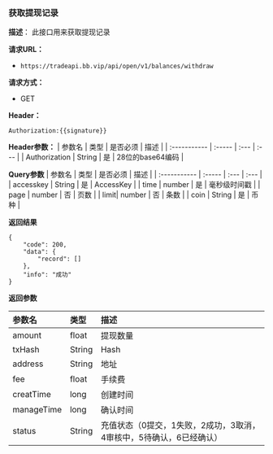 ### 获取提现记录

**描述**：
此接口用来获取提现记录

**请求URL：** 
- ` https://tradeapi.bb.vip/api/open/v1/balances/withdraw `

**请求方式：**
- GET

**Header：**

```
Authorization:{{signature}}
```

**Header参数：**
| 参数名          | 类型     | 是否必须 | 描述   |
| :----------- | :----- | :--- | :--- |
| Authorization | String | 是    | 28位的base64编码 |

**Query参数**
| 参数名          | 类型     | 是否必须 | 描述   |
| :----------- | :----- | :--- | :--- |
| accesskey | String | 是    | AccessKey |
| time | number | 是    | 毫秒级时间戳 |
| page | number | 否    | 页数 |
| limit| number | 否    | 条数 |
| coin | String | 是    | 币种 |


**返回结果**

```
{
	"code": 200,
	"data": {
		"record": []
	},
	"info": "成功"
}
```

**返回参数**

| 参数名          | 类型   | 描述   |
| :----------- |  :--- | :--- |
| amount | float     | 提现数量 |
| txHash | String     | Hash |
| address | String     | 地址 |
| fee | float     | 手续费 |
| creatTime | long     | 创建时间 |
| manageTime | long     | 确认时间 |
| status | String     | 充值状态（0提交，1失败，2成功，3取消，4审核中，5待确认，6已经确认） |
